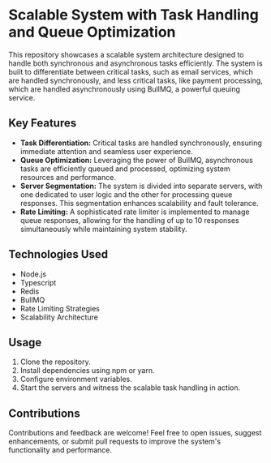 # Scalable System with Task Handling and Queue Optimization

This repository showcases a scalable system architecture designed to handle both synchronous and asynchronous tasks efficiently. The system is built to differentiate between critical tasks, such as email services, which are handled synchronously, and less critical tasks, like payment processing, which are handled asynchronously using BullMQ, a powerful queuing service.

## Key Features

- **Task Differentiation:** Critical tasks are handled synchronously, ensuring immediate attention and seamless user experience.
- **Queue Optimization:** Leveraging the power of BullMQ, asynchronous tasks are efficiently queued and processed, optimizing system resources and performance.
- **Server Segmentation:** The system is divided into separate servers, with one dedicated to user logic and the other for processing queue responses. This segmentation enhances scalability and fault tolerance.
- **Rate Limiting:** A sophisticated rate limiter is implemented to manage queue responses, allowing for the handling of up to 10 responses simultaneously while maintaining system stability.

## Technologies Used

- Node.js
- Typescript
- Redis
- BullMQ
- Rate Limiting Strategies
- Scalability Architecture

## Usage

1. Clone the repository.
2. Install dependencies using npm or yarn.
3. Configure environment variables.
4. Start the servers and witness the scalable task handling in action.

## Contributions

Contributions and feedback are welcome! Feel free to open issues, suggest enhancements, or submit pull requests to improve the system's functionality and performance.
